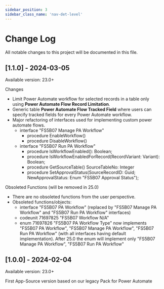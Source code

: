 ```yaml
---
sidebar_position: 3
sidebar_class_name: 'nav-det-level'
---
```


# Change Log
All notable changes to this project will be documented in this file.
 
## [1.1.0] - 2024-03-05
  
Available version: 23.0+

Changes
- Limit Power Automate workflow for selected records in a table only using **Power Automate Flow Record Limitation**.
- Generic table **Power Automate Flow Tracked Field** where users can specify tracked fields for every Power Automate workflow.
- Major refactoring of interfaces used for implementing custom power automate flows.
  - interface "FS5B07 Manage PA Workflow"
    - procedure EnableWorkflow()
    - procedure DisableWorkflow()
  - interface "FS5B07 Run PA Workflow"
    - procedure IsWorkflowEnabled(): Boolean;
    - procedure IsWorkflowEnabledForRecord(RecordVariant: Variant): Boolean;
    - procedure GetSourceTable() SourceTableNo: Integer
    - procedure SetApprovalStatus(SourceRecordID: Guid; NewApprovalStatus: Enum "FS5B07 Approval Status");

Obsoleted Functions (will be removed in 25.0)
- There are no obsoleted functions from the user perspective.
- Obsoleted functions/objects:
  - interface "FS5B07 PA Workflow" (replaced by "FS5B07 Manage PA Workflow" and "FS5B07 Run PA Workflow" interfaces)
  - codeunit 71697825 "FS5B07 Workflow N/A"
  - enum 71697826 "FS5B07 PA Workflow Type" now implements "FS5B07 PA Workflow", "FS5B07 Manage PA Workflow", "FS5B07 Run PA Workflow" (with all interfaces having default implementation). After 25.0 the enum will implement only "FS5B07 Manage PA Workflow", "FS5B07 Run PA Workflow"

## [1.0.0] - 2024-02-04
  
Available version: 23.0+

First App-Source version based on our legacy Pack for Power Automate
